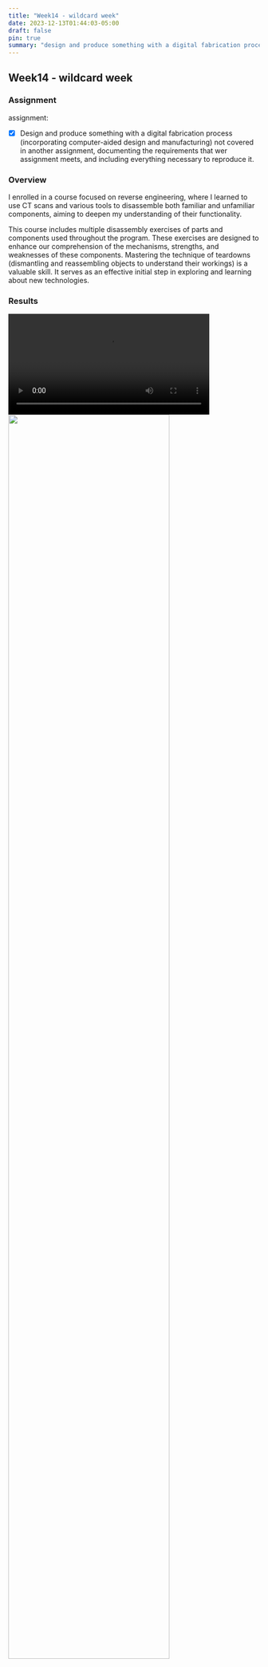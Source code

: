 ```yaml
---
title: "Week14 - wildcard week"
date: 2023-12-13T01:44:03-05:00
draft: false
pin: true
summary: "design and produce something with a digital fabrication process not covered in another assignment"
---
```


## Week14 - wildcard week

### Assignment

assignment:</br>

- [x]  Design and produce something with a digital fabrication process (incorporating computer-aided design and manufacturing) not covered in another assignment, documenting the requirements that wer assignment meets, and including everything necessary to reproduce it.

### Overview

I enrolled in a course focused on reverse engineering, where I learned to use CT scans and various tools to disassemble both familiar and unfamiliar components, aiming to deepen my understanding of their functionality.

This course includes multiple disassembly exercises of parts and components used throughout the program. These exercises are designed to enhance our comprehension of the mechanisms, strengths, and weaknesses of these components. Mastering the technique of teardowns (dismantling and reassembling objects to understand their workings) is a valuable skill. It serves as an effective initial step in exploring and learning about new technologies.


### Results

<video  style="width: 80%;" controls>
<source src="../assets/week14/stl.mp4"  type="video/mp4">
</video>

<img src="../assets/week14/ctscan.png"  style="width: 80%;"  />
<img src="../assets/week14/tomviz.png"  style="width: 80%;"  />

### About the Machine

Rigaku CT Lab HX is a benchtop micro CT (computed tomography) scanner. The adjustable SOD (source-to-object distance) and SDD (source-to-detector distance) make this benchtop micro CT scanner flexible. It covers from 2.1 um voxel resolution in the high-resolution mode and 200 mm FOV (field of view) in the large FOV mode. The CT Lab HX is equipped with a 130 kV - 39 W high power X-ray source. The X-ray source settings and X-ray filters are adjustable to optimize the X-ray energy to various sample materials and sizes.

<img src="../assets/week14/2.jpg"  style="width: 80%;"  />

Rigaku CT Lab HX uses the cone-beam geometry. This geometry uses the X-ray beam divergence to magnify the sample image. The magnification factor is determined by the ratio of SOD (source-to-object distance) and SDD (source-to-detector distance). So to achieve high resolution, we can increase the SDD and/or decrease SOD. CT Lab HX has the flexibility to do them both in its compact design.

With the long SDD and short SOD settings, we can achieve 2.1 um voxel resolution (~ 5 um spatial resolution) on the CT Lab HX. This resolution can reveal micro cracks, voids, fibers in composites, etc.


### Operating Steps

1. Sample Selection and Preparation: Begin by selecting the electronic component sample for CT scanning. Ensure that the sample's surface is clean, free of impurities, and without loose components. To facilitate secure fixation without compromising image quality, the sample is often embedded in heated wax. This wax serves the dual purpose of stabilizing the component during scanning while not adversely affecting the imaging process.

<img src="../assets/week14/1.jpg"  style="width: 80%;"  />

2. Sample Positioning: Accurately position the electronic component on the scanning stage of the CT scanner. Ensure that the sample is centered within the scanning area and securely fixed in place to prevent movement during scanning.

<img src="../assets/week14/3.jpg"  style="width: 80%;"  />
<img src="../assets/week14/4.jpg"  style="width: 80%;"  />
<img src="../assets/week14/5.jpg"  style="width: 80%;"  />

The FOV (field of view) we can cover in one scan is limited by the size of the detector. However, the offset scan mode doubles the effective detector width to cover a wide FOV without having to change the detector. Rigaku CT Lab HX utilizes this scan mode to achieve 200 mm FOV without having to change the detector or compromising its compact system size.

<img src="../assets/week14/fov.svg"  style="width: 80%;"  />


3. Setting CT Scan Parameters: Determine the appropriate CT scan parameters, including X-ray energy level (voltage) and current (amperage). The choice of voltage and current depends on whether we want to emphasize plastic or metal components within the sample:

- Higher voltage and current settings are often used to emphasize metal components and achieve better penetration, which is useful for inspecting solder joints and metal parts.
Lower voltage and current settings may be preferred when focusing on plastic components, as they provide better contrast for non-metallic materials.
- Performing CT Scanning: Once the parameters are set, initiate the CT scan using the scanner. The device will rotate around the electronic component, emitting X-rays to capture projection images from various angles. These images are essential for the subsequent reconstruction process.

4. Data Reconstruction Principle: After the scanning is complete, data reconstruction is performed using specialized CT image processing software. The principle involves a mathematical process called backprojection, where the projection images acquired from different angles are used to reconstruct a 3D volume. This volume represents the internal structure of the electronic component. Think of it as creating a cylindrical volume from 2D projections acquired at various angles.
<img src="../assets/week14/tomviz.png"  style="width: 80%;"  />

5. Image Analysis: Analyze the reconstructed 3D volume or specific 2D cross-sections to gain insights into the electronic component's internal structure, defects, or solder quality. Various image processing tools and techniques can be applied for this analysis.

<img src="../assets/week14/ctscan.png"  style="width: 80%;"  />

6. Result Export: Depending on the analysis requirements, export the 3D volume data or specific 2D images for documentation, reporting, or further engineering analysis.
<video  style="width: 80%;" controls>
<source src="../assets/week14/stl.mp4"  type="video/mp4">
</video>

### Reverse Engineer a Solenoid Valve

#### Initial State 
 This is my first encounter with this electronic component. The objective is to combine the results of a CT scan, manually dismantle all components, and test them to understand the fundamental principles of how the components work.
<img src="../assets/week14/6.jpg"  style="width: 80%;"  />

#### Step-by-step disassembly of components
<img src="../assets/week14/7.jpg"  style="width: 80%;"  />
<img src="../assets/week14/8.jpg"  style="width: 80%;"  />
<img src="../assets/week14/9.jpg"  style="width: 80%;"  />
<img src="../assets/week14/10.jpg"  style="width: 80%;"  />
<img src="../assets/week14/11.jpg"  style="width: 80%;"  />
<img src="../assets/week14/12.jpg"  style="width: 80%;"  />
<img src="../assets/week14/13.jpg"  style="width: 80%;"  />

#### Study of the Structure and Working Principle of Solenoids
I am applying electricity to this component to further study the function and principles of the solenoid part(electromagnetic coil).

<img src="../assets/week14/14.jpg"  style="width: 80%;"  />
<img src="../assets/week14/15.jpg"  style="width: 80%;"  />
<img src="../assets/week14/16.jpg"  style="width: 80%;"  />
<img src="../assets/week14/17.jpg"  style="width: 80%;"  />
<video  style="width: 80%;" controls>
<source src="../assets/week14/powered.mp4"  type="video/mp4">
</video>

 Solenoids are cylindrical coils of wire that act as electromagnets when electric current passes through them, commonly used to convert electrical energy into linear motion or mechanical action.

#### Study of the Structure and Working Principle of Valve

<img src="../assets/week14/18.jpg"  style="width: 80%;"  />

I used a piece of tin wire to probe the different outlets and inlets of a valve to explore its connectivity, and further confirmed the functionality of this electronic component by using a method of blowing air.

#### Conclusion

A solenoid valve is a device used to control the flow of liquids or gases using electromagnetic force to operate the valve. It typically consists of an electromagnetic coil and a valve body. When an electric current passes through the electromagnetic coil, it generates a magnetic field that either attracts or pushes the valve core, thereby changing the valve's state to allow or block the flow of liquid or gas.

<img src="../assets/week14/valve.jpg"  style="width: 60%;"  />

I successfully reassembled it, and it is now functioning properly

<img src="../assets/week14/19.jpg"  style="width: 80%;"  />

Special thanks to Dave for such detailed and clear step-by-step instruction; I have learned a lot. 